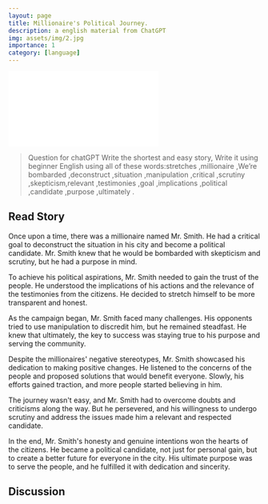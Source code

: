 ```yaml
---
layout: page
title: Millionaire's Political Journey.
description: a english material from ChatGPT
img: assets/img/2.jpg
importance: 1
category: [language]
---
```


<iframe src="//player.bilibili.com/player.html?aid=616667853&bvid=BV19h4y1c7Wr&cid=1217510936&page=1" scrolling="no" border="0" frameborder="no" framespacing="0" allowfullscreen="true"> </iframe>






> Question for chatGPT
> Write the shortest and easy story, Write it using beginner English using all of these words:stretches ,millionaire ,We’re bombarded ,deconstruct ,situation ,manipulation ,critical ,scrutiny ,skepticism,relevant ,testimonies ,goal ,implications ,political ,candidate ,purpose ,ultimately .

## Read Story

Once upon a time, there was a millionaire named Mr. Smith. He had a critical goal to deconstruct the situation in his city and become a political candidate. Mr. Smith knew that he would be bombarded with skepticism and scrutiny, but he had a purpose in mind.

To achieve his political aspirations, Mr. Smith needed to gain the trust of the people. He understood the implications of his actions and the relevance of the testimonies from the citizens. He decided to stretch himself to be more transparent and honest.

As the campaign began, Mr. Smith faced many challenges. His opponents tried to use manipulation to discredit him, but he remained steadfast. He knew that ultimately, the key to success was staying true to his purpose and serving the community.

Despite the millionaires' negative stereotypes, Mr. Smith showcased his dedication to making positive changes. He listened to the concerns of the people and proposed solutions that would benefit everyone. Slowly, his efforts gained traction, and more people started believing in him.

The journey wasn't easy, and Mr. Smith had to overcome doubts and criticisms along the way. But he persevered, and his willingness to undergo scrutiny and address the issues made him a relevant and respected candidate.

In the end, Mr. Smith's honesty and genuine intentions won the hearts of the citizens. He became a political candidate, not just for personal gain, but to create a better future for everyone in the city. His ultimate purpose was to serve the people, and he fulfilled it with dedication and sincerity.

## Discussion








